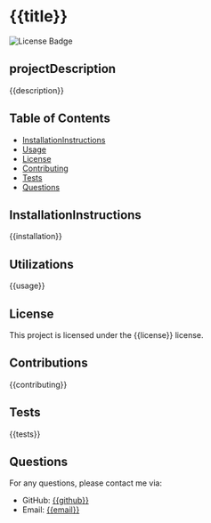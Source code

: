 # {{title}}

![License Badge](https://img.shields.io/badge/license-{{license}}-brightgreen)

## projectDescription
{{description}}

## Table of Contents
- [InstallationInstructions](#installation)
- [Usage](#usage)
- [License](#license)
- [Contributing](#contributing)
- [Tests](#tests)
- [Questions](#questions)

## InstallationInstructions
{{installation}}

## Utilizations
{{usage}}

## License
This project is licensed under the {{license}} license.

## Contributions
{{contributing}}

## Tests
{{tests}}

## Questions
For any questions, please contact me via:
- GitHub: [{{github}}](https://github.com/{{github}})
- Email: [{{email}}](mailto:{{email}})